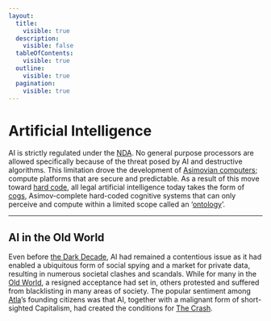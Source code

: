 ```yaml
---
layout:
  title:
    visible: true
  description:
    visible: false
  tableOfContents:
    visible: true
  outline:
    visible: true
  pagination:
    visible: true
---
```


# Artificial Intelligence

AI is strictly regulated under the [NDA](../../nations/gata/politics/new-dawn-accords.md). No general purpose processors are allowed specifically because of the threat posed by AI and destructive algorithms. This limitation drove the development of [Asimovian computers](asimovian-architecture.md); compute platforms that are secure and predictable. As a result of this move toward [hard code](hard-code.md), all legal artificial intelligence today takes the form of [cogs](cogs.md), Asimov-complete hard-coded cognitive systems that can only perceive and compute within a limited scope called an ‘[ontology](asimovian-architecture.md#ontology-design)’.

***

## **AI in the Old World**

Even before [the Dark Decade](../history/the-dark-decade.md), AI had remained a contentious issue as it had enabled a ubiquitous form of social spying and a market for private data, resulting in numerous societal clashes and scandals. While for many in the [Old World](../history/the-old-world.md), a resigned acceptance had set in, others protested and suffered from blacklisting in many areas of society. The popular sentiment among [Atla](../../nations/gata/key-locations/atla.md)’s founding citizens was that AI, together with a malignant form of short-sighted Capitalism, had created the conditions for [The Crash](../history/the-crash.md).
